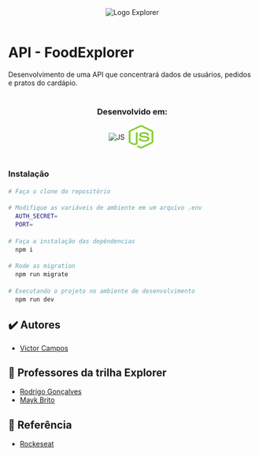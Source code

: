 <div align="center">
  <img alt="Logo Explorer" title="Explorer" src="https://i.imgur.com/2IqqDoo.png">
</div>
<br>

# API - FoodExplorer

Desenvolvimento de uma API que concentrará dados de usuários, pedidos e pratos do cardápio.
<br>
<br>

<h3 align="center">Desenvolvido em: </h3>
<div align="center">
    <img align="center" alt="JS" height="50" width="60" src="https://cdn.worldvectorlogo.com/logos/javascript-1.svg">
    <img align="center" alt="Nodejs" height="50" width="60" src="https://raw.githubusercontent.com/devicons/devicon/master/icons/nodejs/nodejs-plain.svg">
</div>
<br>

### Instalação

```bash
# Faça o clone do repositório

# Modifique as variáveis de ambiente em um arquivo .env
  AUTH_SECRET=
  PORT=

# Faça a instalação das depêndencias
  npm i

# Rode as migration
  npm run migrate

# Executando o projeto no ambiente de desenvolvimento
  npm run dev
```

## ✔️ Autores

-   [Victor Campos](https://github.com/victorcamposr/)

## 📄 Professores da trilha Explorer

-   [Rodrigo Gonçalves](https://github.com/rodrigorgtic)
-   [Mayk Brito](https://github.com/maykbrito)

## 📄 Referência

-   [Rockeseat](https://www.rocketseat.com.br/)

